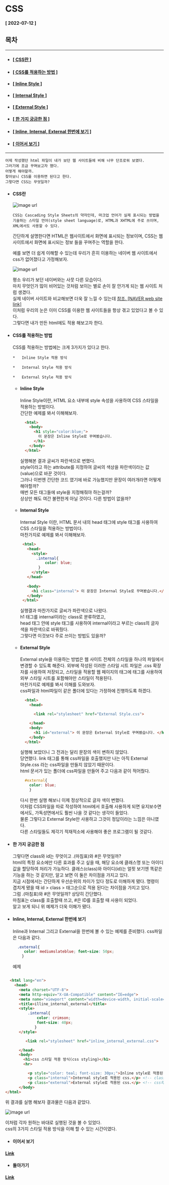 # CSS  
#### [ 2022-07-12 ]  
  
## 목차  
---------------------------------------------------------------------------------------------------------------------------------------------------
 * #### [[ CSS란 ]](#css란)  
 * #### [[ CSS를 적용하는 방법 ]](#css를-적용하는-방법)   
 * #### [[ Inline Style ]](#inline-style)  
 * #### [[ Internal Style ]](#internal-style)  
 * #### [[ External Style ]](#external-style)  
 * #### [[ 한 가지 궁금한 점 ]](#한-가지-궁금한-점)  
 * #### [[ Inline, Internal, External 한번에 보기 ]](#inline-internal-external-한번에-보기)   
 * #### [[ 이어서 보기 ]](#이어서-보기)  
        
--------------------------------------------------------------------------------------------------------------------------------------------------------
  
    어제 작성했던 html 파일이 내가 보던 웹 사이트들에 비해 너무 단조로워 보였다. 
    그러기에 조금 꾸며보고자 했다.  
    어떻게 해야할까.  
    찾아보니 CSS를 이용하면 된다고 한다.  
    그렇다면 CSS는 무엇일까?  
      
* #### CSS란  
    
  ![image url](https://github.com/12OneTwo12/TIL/blob/main/Html/og.jpg?raw=true)
    
      CSS는 Cascading Style Sheets의 약자인데, 마크업 언어가 실제 표시되는 방법을 기술하는 스타일 언어(style sheet language)로, HTML과 XHTML에 주로 쓰이며, XML에서도 사용할 수 있다.  
  간단하게 설명한다면 HTML은 웹사이트에서 화면에 표시되는 정보이며, CSS는 웹 사이트에서 화면에 표시되는 정보 들을 꾸며주는 역할을 한다.  
    
  예를 보면 더 쉽게 이해할 수 있는데 우리가 흔히 이용하는 네이버 웹 사이트에서 css가 없어졌다고 가정해보자.  
  
  ![image url](https://github.com/12OneTwo12/TIL/blob/main/CSS/naverwithoutcss.png?raw=true)  
    
  평소 우리가 보던 네이버와는 사뭇 다른 모습이다.  
  마치 무엇인가 많이 비어있는 것처럼 보이는 별로 손이 잘 안가게 되는 웹 사이트 처럼 생겼다.  
  실제 네이버 사이트와 비교해보면 더욱 잘 느낄 수 있는데                  [참조. [NAVER web site link]](https://www.naver.com/)   
  이처럼 우리의 눈은 이미 CSS를 이용한 웹 사이트들을 항상 겪고 있었다고 볼 수 있다.  
  그렇다면 내가 만든 html에도 적용 해보고자 한다.  
      
  
* #### CSS를 적용하는 방법    
  
  CSS를 적용하는 방법에는 크게 3가지가 있다고 한다.  
    
      *   Inline Style 적용 방식  
       
      *   Internal Style 적용 방식  
        
      *   External Style 적용 방식  
  
  * #### Inline Style  
  
    
      Inline Style이란, HTML 요소 내부에 style 속성을 사용하여 CSS 스타일을 적용하는 방법이다.  
      간단한 예제를 봐서 이해해보자.  
        
      ```html
        <html>
          <body>
            <h1 style="color:blue;">
              이 문장은 Inline Style로 꾸며봤습니다.
            </h1>
          </body>
        </html>
      ```  
        
       실행해본 결과 글씨가 파란색으로 변했다.  
       style이라고 하는 attribute를 지정하여 글씨의 색상을 파란색이라는 값(value)으로 바꾼 것이다.  
       그러나 이번엔 간단한 코드 였기에 바로 가능했지만 문장이 여러개라면 어떻게 해야할까?  
       매번 모든 태그들에 style을 지정해줘야 하는걸까?  
       상상만 해도 여간 불편한게 아닐 것이다. 다른 방법이 없을까?  
       
  * #### Internal Style  
  
       Internal Style 이란, HTML 문서 내의 head 태그에 style 태그를 사용하여 CSS 스타일을 적용하는 방법이다.  
       마찬가지로 예제를 봐서 이해해보자.  
       
       ```html
        <html>
          <head>
            <style>
              .internal{
                  color: blue; 
               }
            </style>
          </head>
          
          <body>
            <h1 class="internal"> 이 문장은 Internal Style로 꾸며봤습니다.</h1>
          </body>
        </html>
       ```  
  
      실행결과 마찬가지로 글씨가 파란색으로 나왔다.  
      h1 태그를 internal이라는 class로 분류하였고,  
      head 태그 안에 style 태그를 사용하여 internal이라고 부르는 class의 글자 색을 파란색으로 바꿔줬다.  
      그렇다면 이것보다 주로 쓰이는 방법도 있을까?  
        
  * #### External Style  
   
      External style을 이용하는 방법은 웹 사이트 전체의 스타일을 하나의 파일에서 변경할 수 있도록 해준다. 외부에 작성된 이러한 스타일 시트 파일은 .css 확장자를 사용하여 저장되고, 스타일을 적용할 웹 페이지의 <head>태그에 <link>태그를 사용하여 외부 스타일 시트를 포함해야만 스타일이 적용된다.  
      마찬가지로 예제를 봐서 이해를 도와보자.  
      css파일과 html파일이 같은 폴더에 있다는 가정하에 진행하도록 하겠다.  
        
      ```html 
        <html>
          <head>
  
            <link rel="stylesheet" href="External Style.css">

          </head>
          <body>
            <h1 id="external"> 이 문장은 External Style로 꾸며봤습니다. </h1>
          </body>
        </html>
      ```  
    
      실행해 보았더니 그 전과는 달리 문장의 색이 변하지 않았다.  
      당연했다. link 태그를 통해 css파일을 호출했지만 나는 아직 External Style.css 라는 css파일을 만들지 않았기 때문이다.  
      html 문서가 있는 폴더에 css파일을 만들어 주고 다음과 같이 적어줬다.  
     
      ```css
        #external{
          color: blue;
          }
      ```  
    
      다시 한번 실행 해보니 이제 정상적으로 글자 색이 변했다.  
      이처럼 CSS파일을 따로 작성하여 html에서 호출해 사용하게 되면 유지보수면에서도, 가독성면에서도 훨씬 나을 것 같다는 생각이 들었다.  
      물론 그렇다고 External Style만 사용하고 그것이 정답이라는 느낌은 아니였다.  
      다른 스타일들도 제각기 적재적소에 사용해야 좋은 프로그램이 될 것같다.  
      
* #### 한 가지 궁금한 점  
    
    그렇다면 class와 id는 무엇이고 .(마침표)와 #은 무엇일까?  
    html의 특정 요소에만 다른 효과를 주고 싶을 때, 해당 요소에 클래스명 또는 아이디값을 할당하여 처리가 가능하다. 
    클래스(class)와 아이디(id)는 얼핏 보기엔 똑같은 기능을 하는 것 같지만, 알고 보면 이 둘은 차이점을 가지고 있다.   
    지금 시점에서는 간단하게 우선순위의 차이가 있다 정도로 이해하게 됐다. 명령이 겹치게 됐을 때 id > class > 태그순으로 적용 된다는 차이점을 가지고 있다.  
    그럼 .(마침표)와 #은 무엇일까? 상당히 간단했다.  
    마침표는 class를 호출할때 쓰고, #은 ID를 호출할 때 사용이 되었다.  
    알고 보게 되니 위 예제가 더욱 이해가 됐다.  
  
* #### Inline, Internal, External 한번에 보기  
    
    Inline과 Internal 그리고 External을 한번에 볼 수 있는 예제를 준비했다. css파일은 다음과 같다.  

  ```css
    .external{
       color: mediumslateblue; font-size: 50px;
      }
  ```
   
  예제  
    
```html

  <html lang="en">
    <head>
      <meta charset="UTF-8">
      <meta http-equiv="X-UA-Compatible" content="IE=edge">
      <meta name="viewport" content="width=device-width, initial-scale=1.0">
      <title>illine_internal_external</title>
      <style>
          .internal{
              color: crimson; 
              font-size: 40px;
             }
      </style>

         <link rel="stylesheet" href="inline_internal_external.css">

      </head>
      <body>
        <h1>css 스타일 적용 방식(css styling)</h1>
        <hr>

          <p style="color: teal; font-size: 30px;">Inline style로 적용된 css.</p> <!-- 폰트 색상은 teal, 폰트 크기는 30px-->
          <p class="internal">Internal style로 적용된 css.</p> <!-- class선택자 활용, internal이라는 value 지정, 폰트 색상은 crimson, 폰트 크기는 40px-->
          <p class="external">External style로 적용된 css.</p> <!-- css파일에 스타일 적용, 폰트 색상은 mediumslateblue, 폰트 크기는 50px-->
      </body>
</html>  
```  
    
  위 결과를 실행 해보자 결과물은 다음과 같았다.  
    
  ![image url](https://github.com/12OneTwo12/TIL/blob/main/CSS/iie.png?raw=true)  
    
  이처럼 각자 원하는 바대로 실행된 것을 볼 수 있었다.  
  css의 3가지 스타일 적용 방식을 이해 할 수 있는 시간이였다.  
    
* #### 이어서 보기
#### [ Link ](https://github.com/12OneTwo12/TIL/blob/main/CSS/readme2.md)  
    
* #### 돌아가기 
#### [ Link ](https://github.com/12OneTwo12/TIL) 
